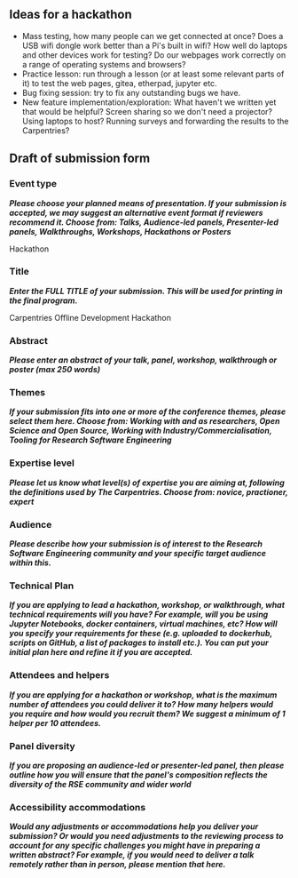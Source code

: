 ## Ideas for a hackathon

* Mass testing, how many people can we get connected at once? Does a USB wifi dongle work better than a Pi's built in wifi? How well do laptops and other devices work for testing? Do our webpages work correctly on a range of operating systems and browsers?
* Practice lesson: run through a lesson (or at least some relevant parts of it) to test the web pages, gitea, etherpad, jupyter etc. 
* Bug fixing session: try to fix any outstanding bugs we have. 
* New feature implementation/exploration: What haven't we written yet that would be helpful? Screen sharing so we don't need a projector? Using laptops to host? Running surveys and forwarding the results to the Carpentries? 


## Draft of submission form

### Event type 
***Please choose your planned means of presentation.
If your submission is accepted, we may suggest an alternative event format if reviewers recommend it.
Choose from: Talks, Audience-led panels, Presenter-led panels, Walkthroughs, Workshops, Hackathons or Posters***

Hackathon

### Title
***Enter the FULL TITLE of your submission. This will be used for printing in the final program.***

Carpentries Offline Development Hackathon

### Abstract
***Please enter an abstract of your talk, panel, workshop, walkthrough or poster (max 250 words)***

### Themes
***If your submission fits into one or more of the conference themes, please select them here. Choose from: Working with and as researchers, Open Science and Open Source, Working with Industry/Commercialisation, Tooling for Research Software Engineering***

### Expertise level
***Please let us know what level(s) of expertise you are aiming at, following the definitions used by The Carpentries. Choose from: novice, practioner, expert***

### Audience
***Please describe how your submission is of interest to the Research Software Engineering community and your specific target audience within this.***

### Technical Plan
***If you are applying to lead a hackathon, workshop, or walkthrough, what technical requirements will you have? For example, will you be using Jupyter Notebooks, docker containers, virtual machines, etc? How will you specify your requirements for these (e.g. uploaded to dockerhub, scripts on GitHub, a list of packages to install etc.). You can put your initial plan here and refine it if you are accepted.***

### Attendees and helpers
***If you are applying for a hackathon or workshop, what is the maximum number of attendees you could deliver it to? How many helpers would you require and how would you recruit them? We suggest a minimum of 1 helper per 10 attendees.***

### Panel diversity
***If you are proposing an audience-led or presenter-led panel, then please outline how you will ensure that the panel's composition reflects the diversity of the RSE community and wider world***

### Accessibility accommodations
***Would any adjustments or accommodations help you deliver your submission? Or would you need adjustments to the reviewing process to account for any specific challenges you might have in preparing a written abstract? For example, if you would need to deliver a talk remotely rather than in person, please mention that here.***

